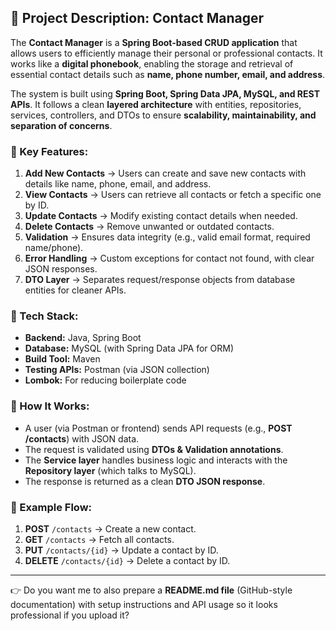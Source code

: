 
## 📌 Project Description: Contact Manager

The **Contact Manager** is a **Spring Boot-based CRUD application** that allows users to efficiently manage their personal or professional contacts. It works like a **digital phonebook**, enabling the storage and retrieval of essential contact details such as **name, phone number, email, and address**.

The system is built using **Spring Boot, Spring Data JPA, MySQL, and REST APIs**. It follows a clean **layered architecture** with entities, repositories, services, controllers, and DTOs to ensure **scalability, maintainability, and separation of concerns**.

### 🔹 Key Features:

1. **Add New Contacts** → Users can create and save new contacts with details like name, phone, email, and address.
2. **View Contacts** → Users can retrieve all contacts or fetch a specific one by ID.
3. **Update Contacts** → Modify existing contact details when needed.
4. **Delete Contacts** → Remove unwanted or outdated contacts.
5. **Validation** → Ensures data integrity (e.g., valid email format, required name/phone).
6. **Error Handling** → Custom exceptions for contact not found, with clear JSON responses.
7. **DTO Layer** → Separates request/response objects from database entities for cleaner APIs.

### 🔹 Tech Stack:

* **Backend:** Java, Spring Boot
* **Database:** MySQL (with Spring Data JPA for ORM)
* **Build Tool:** Maven
* **Testing APIs:** Postman (via JSON collection)
* **Lombok:** For reducing boilerplate code

### 🔹 How It Works:

* A user (via Postman or frontend) sends API requests (e.g., **POST /contacts**) with JSON data.
* The request is validated using **DTOs & Validation annotations**.
* The **Service layer** handles business logic and interacts with the **Repository layer** (which talks to MySQL).
* The response is returned as a clean **DTO JSON response**.

### 🔹 Example Flow:

1. **POST** `/contacts` → Create a new contact.
2. **GET** `/contacts` → Fetch all contacts.
3. **PUT** `/contacts/{id}` → Update a contact by ID.
4. **DELETE** `/contacts/{id}` → Delete a contact by ID.

---



👉 Do you want me to also prepare a **README.md file** (GitHub-style documentation) with setup instructions and API usage so it looks professional if you upload it?

